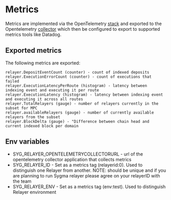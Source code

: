 # Metrics
Metrics are implemented via the OpenTelemetry [stack](https://opentelemetry.io/) and exported to the Opentelemetry [collector](https://opentelemetry.io/docs/collector/) which then be configured to export to supported metrics tools like Datadog.

## Exported metrics
The following metrics are exported:
```
relayer.DepositEventCount (counter) - count of indexed deposits
relayer.ExecutionErrorCount (counter) - count of executions that failed
relayer.ExecutionLatencyPerRoute (histogram) - latency between indexing event and executing it per route
relayer.ExecutionLatency (histogram) - latency between indexing event and executing it across all routes
relayer.TotalRelayers (gauge) - number of relayers currently in the subset for MPC
relayer.availableRelayers (gauge) - number of currently available relayers from the subset
relayer.BlockDelta (gauge) - "Difference between chain head and current indexed block per domain
```

## Env variables
- SYG_RELAYER_OPENTELEMETRYCOLLECTORURL - url of the opentelemetry collector application that collects metrics
- SYG_RELAYER_ID - Set as a metrics tag (relayerid:0). Used to distinguish one Relayer from another. NOTE: should be unique and if you are planning to run Sygma relayer please agree on your relayerID with the team
- SYG_RELAYER_ENV - Set as a metrics tag (env:test). Used to distinguish Relayer environment
